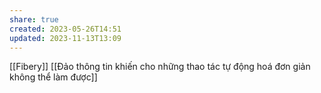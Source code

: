 ```yaml
---
share: true
created: 2023-05-26T14:51
updated: 2023-11-13T13:09
---
```

[[Fibery]]
[[Đảo thông tin khiến cho những thao tác tự động hoá đơn giản không thể làm được]]
